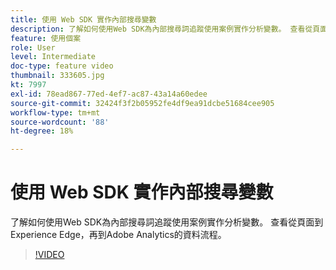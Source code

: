 ```yaml
---
title: 使用 Web SDK 實作內部搜尋變數
description: 了解如何使用Web SDK為內部搜尋詞追蹤使用案例實作分析變數。 查看從頁面到Experience Edge，再到Adobe Analytics的資料流程。
feature: 使用個案
role: User
level: Intermediate
doc-type: feature video
thumbnail: 333605.jpg
kt: 7997
exl-id: 78ead867-77ed-4ef7-ac87-43a14a60edee
source-git-commit: 32424f3f2b05952fe4df9ea91dcbe51684cee905
workflow-type: tm+mt
source-wordcount: '88'
ht-degree: 18%

---
```


# 使用 Web SDK 實作內部搜尋變數

了解如何使用Web SDK為內部搜尋詞追蹤使用案例實作分析變數。 查看從頁面到Experience Edge，再到Adobe Analytics的資料流程。

>[!VIDEO](https://video.tv.adobe.com/v/333605/?quality=12&learn=on)

